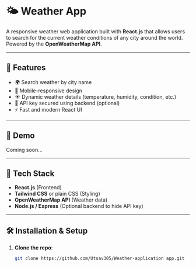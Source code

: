 # 🌤️ Weather App

A responsive weather web application built with **React.js** that allows users to search for the current weather conditions of any city around the world. Powered by the **OpenWeatherMap API**.

---
 
## 🚀 Features

- 🌍 Search weather by city name
- 📱 Mobile-responsive design
- ☀️ Dynamic weather details (temperature, humidity, condition, etc.)
- 🔐 API key secured using backend (optional)
- ⚡ Fast and modern React UI

---

## 📸 Demo

Coming soon...

---

## 🧰 Tech Stack

- **React.js** (Frontend)
- **Tailwind CSS** or plain CSS (Styling)
- **OpenWeatherMap API** (Weather data)
- **Node.js / Express** (Optional backend to hide API key)

---

## 🛠️ Installation & Setup

1. **Clone the repo**:
   ```bash
   git clone https://github.com/Utsav305/Weather-application app.git